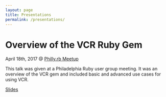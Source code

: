 ```yaml
---
layout: page
title: Presentations
permalink: /presentations/
---
```


# Overview of the VCR Ruby Gem

April 18th, 2017 @ [Philly.rb Meetup](https://www.meetup.com/Phillyrb/events/238886348/)

This talk was given at a Philadelphia Ruby user group meeting. It was an overview of the VCR gem and included basic and advanced use cases for using VCR.

[Slides](/assets/vcr-gem-presentation-philly-rb.pdf)
